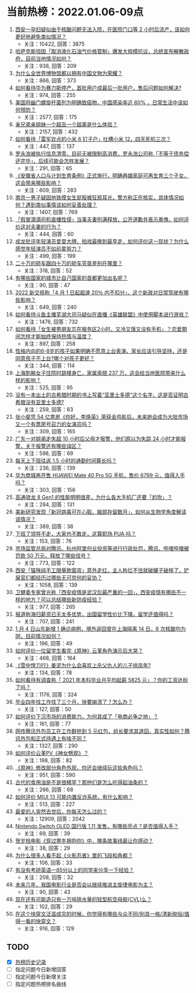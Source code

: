 # 当前热榜：2022.01.06-09点
1. [西安一孕妇疑似由于核酸问题无法入院，在医院门口等 2 小时后流产，该如何更好地避免类似情况？](https://www.zhihu.com/question/509889297)
    * 关注：10422, 回答：3875
2. [哈萨克斯坦因「取消液化石油气价格管制」爆发大规模抗议，总统宣布解散政府，目前当地情况如何？](https://www.zhihu.com/question/509920075)
    * 关注：938, 回答：209
3. [为什么全世界博物馆都以拥有中国文物为荣耀？](https://www.zhihu.com/question/503661298)
    * 关注：866, 回答：373
4. [如何看待华为赛力斯停产，首批用户成最后一批用户，售后问题如何解决?](https://www.zhihu.com/question/509823711)
    * 关注：974, 回答：255
5. [美国将幽门螺旋杆菌列为明确致癌物，中国感染率近 60% ，日常生活中该如何预防？](https://www.zhihu.com/question/509920996)
    * 关注：2577, 回答：175
6. [亲兄弟亲姐妹一个超丑一个超美是什么体验？](https://www.zhihu.com/question/292663930)
    * 关注：2157, 回答：432
7. [如何看待「雷军钦点的小米 6 钉子户」吐槽小米 12，四天死机三次？](https://www.zhihu.com/question/509932009)
    * 关注：447, 回答：137
8. [罗永浩被执行信息清零，目前无被限制高消费，罗永浩公司称「不等于债务偿还完毕」，后续可能会怎样发展？](https://www.zhihu.com/question/509993748)
    * 关注：291, 回答：65
9. [《安徽省人口与计划生育条例》正式施行，明确再婚家庭可再生育三个子女，这会带来哪些影响？](https://www.zhihu.com/question/509989767)
    * 关注：609, 回答：283
10. [南京一男子疑因地铁摸女生屁股被狂扇耳光，警方称正在核实，具体情况如何？遇到类似事情该如何妥善处理？](https://www.zhihu.com/question/509928485)
    * 关注：1407, 回答：769
11. [「假冒滴滴司机直播性侵」当事夫妻刑满释放，公开道歉并表示羞愧，如何评价这对夫妻的行为？](https://www.zhihu.com/question/509943604)
    * 关注：444, 回答：60
12. [成龙批评年轻演员爱耍大牌，拍戏最晚到最早走，如何评价这一现状？为什么感觉年轻演员不如前辈努力？](https://www.zhihu.com/question/509828450)
    * 关注：499, 回答：199
13. [二十万的轿车跟四十万的轿车究竟差别在哪里？](https://www.zhihu.com/question/343791192)
    * 关注：318, 回答：52
14. [有哪些国家的城市比自己国家的首都更加出名呢？](https://www.zhihu.com/question/508318929)
    * 关注：90, 回答：47
15. [2022 新交规称「4 月 1 日起超速 20％ 内不扣分」，这个新政对日常驾驶有哪些影响？](https://www.zhihu.com/question/509866092)
    * 关注：649, 回答：240
16. [如何看待斗鱼主播芜湖大司马疑似在直播《英雄联盟》中使用脚本进行游戏？](https://www.zhihu.com/question/509488149)
    * 关注：1476, 回答：732
17. [如何看待「女生被男朋友忘在服务区2小时，又冷又饿又没有手机」？恋爱期间怎样才能始终保持热情与温度？](https://www.zhihu.com/question/509758073)
    * 关注：897, 回答：258
18. [性格内向的6-8岁的孩子如果明确不愿意上台表演，家长应该引导坚持，还是同意孩子不上台?哪个对孩子更好？](https://www.zhihu.com/question/333825855)
    * 关注：344, 回答：114
19. [上海割腕女子住院时跳楼身亡，家属索赔 237 万，这会给当地医院带来什么样的影响？](https://www.zhihu.com/question/508748543)
    * 关注：525, 回答：95
20. [没有一本出土的古希腊时期的书上写着“亚里士多德”这个名字，这是否证明古希腊没有亚里士多德?](https://www.zhihu.com/question/509366242)
    * 关注：259, 回答：63
21. [张小斐凭 54 亿票房《你好，李焕英》荣获金鸡影后，未来她会成为大陆市场又一个有票房号召力的女演员吗？](https://www.zhihu.com/question/509500739)
    * 关注：309, 回答：165
22. [广东一对姐弟走失超 10 小时后父母才报警，他们原以为失踪 24 小时才能报警，关于报警还有哪些误区？](https://www.zhihu.com/question/509642840)
    * 关注：598, 回答：69
23. [每天上下班往返 1.5 小时的通勤时间算长吗？](https://www.zhihu.com/question/506546373)
    * 关注：236, 回答：139
24. [华为商城再开售 HUAWEI Mate 40 Pro 5G 手机，售价 6799 元，值得入手吗？](https://www.zhihu.com/question/509509785)
    * 关注：303, 回答：156
25. [高通骁龙 8 Gen1 的性能明明很差，为什么各大手机厂还要「尬吹」？](https://www.zhihu.com/question/509273914)
    * 关注：284, 回答：131
26. [美新研究发现「新冠病毒可在心脏、脑部存留数月」，如何从生物学角度解读该情况？](https://www.zhihu.com/question/508723221)
    * 关注：389, 回答：38
27. [下班了领导不走，大家也不敢走，这算职场 PUA 吗？](https://www.zhihu.com/question/508704307)
    * 关注：153, 回答：76
28. [市场监管总局对腾讯、杭州阿里创业投资等进行行政处罚，腾讯、哔哩哔哩被罚款 50 万元，释放了哪些信号？](https://www.zhihu.com/question/509944131)
    * 关注：773, 回答：122
29. [西安「猫咪纯手工限量款窗帘」意外走红，主人称拦不住就破罐子破摔了，铲屎官们都经历过哪些无可奈何的妥协？](https://www.zhihu.com/question/509021819)
    * 关注：1058, 回答：139
30. [卫健委专家曾光称「西安疫情是武汉后最严重的一回」，西安疫情有哪些不一样的地方？可以总结哪些新防疫经验？](https://www.zhihu.com/question/509860762)
    * 关注：977, 回答：265
31. [报道称海归薪资已无太多优势，出国留学性价比下降，留学还值得吗？](https://www.zhihu.com/question/509757621)
    * 关注：707, 回答：241
32. [1 月 4 日山东新增 1 确诊病例，境外返回曾在上海隔离 14 日，6 次核酸均为阴，目前情况如何？](https://www.zhihu.com/question/509941532)
    * 关注：196, 回答：49
33. [如何评价一位留学生看完《原神》云堇角色演示后大哭？](https://www.zhihu.com/question/509617578)
    * 关注：468, 回答：164
34. [《雪中悍刀行》姜泥为什么会喜欢上杀父仇人的儿子徐凤年?](https://www.zhihu.com/question/509212732)
    * 关注：134, 回答：78
35. [如何看待有调查称「 2021 年本科毕业月平均起薪 5825 元」？你的工资达标了吗？](https://www.zhihu.com/question/509913360)
    * 关注：1176, 回答：324
36. [毕业四年找工作找了三个月，快要崩溃了？怎么办？](https://www.zhihu.com/question/501140511)
    * 关注：127, 回答：50
37. [如何评价下沉市场的消费能力，为何其成了「电商必争之地」？](https://www.zhihu.com/question/509821028)
    * 关注：161, 回答：77
38. [网传腾讯外包员工在工作群抢到 5 元红包，组长要求其退回，真实性如何？腾讯外包和正式待遇上有啥不同？](https://www.zhihu.com/question/509778946)
    * 关注：1327, 回答：290
39. [如何评价云堇PV《神女劈观》？](https://www.zhihu.com/question/509974716)
    * 关注：198, 回答：82
40. [《原神》修改部分角色外观，你还会继续玩这些角色吗？](https://www.zhihu.com/question/509910821)
    * 关注：951, 回答：590
41. [古代的食用油是不是很稀罕？那他们是怎么吃得起油条的？](https://www.zhihu.com/question/508694145)
    * 关注：266, 回答：68
42. [如何评价 MIUI 13 可能内置反诈系统，有什么影响？](https://www.zhihu.com/question/509458835)
    * 关注：513, 回答：227
43. [最爱的人突然去世后，你每天怎么过的？](https://www.zhihu.com/question/326414267)
    * 关注：12909, 回答：2042
44. [Nintendo Switch OLED 国行版 1.11 发售，有哪些亮点？是否值得入手？](https://www.zhihu.com/question/509761517)
    * 关注：69, 回答：39
45. [贺岁档电影《穿过寒冬拥抱你》中，哪条故事线最让你感动？](https://www.zhihu.com/question/508197560)
    * 关注：38, 回答：29
46. [为什么很多人看不起《火影忍者》里的飞段和角都？](https://www.zhihu.com/question/503921354)
    * 关注：106, 回答：33
47. [有没有考研英语一85分以上的同学来分享一下经验？](https://www.zhihu.com/question/480591736)
    * 关注：208, 回答：32
48. [未来几年，我国电影行业是否会以继续推进主旋律电影为主？](https://www.zhihu.com/question/506789450)
    * 关注：90, 回答：43
49. [现在还有可能造只有一万吨排水量的轻型航空母舰(CVL)么？](https://www.zhihu.com/question/36115979)
    * 关注：102, 回答：29
50. [在这个快穿文泛滥成灾的时候，你觉得有哪些与众不同/别具一格/清新脱俗/值得一看的快穿文？](https://www.zhihu.com/question/281451235)
    * 关注：916, 回答：129
## TODO
* [x] [热榜历史记录](hot_history/AllHot.md)
* [ ] 指定问题今日新增回答
* [ ] 指定问题今日新增关注
* [ ] 指定问题热榜排名曲线
